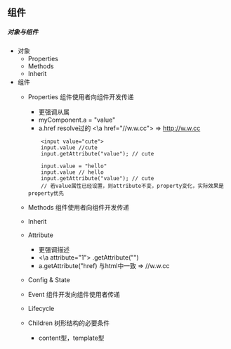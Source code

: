 ## 组件
##### 对象与组件
- 对象
    - Properties
    - Methods
    - Inherit
- 组件
    - Properties 组件使用者向组件开发传递
        - 更强调从属
        - myComponent.a = "value"
        - a.href resolve过的 <\a href="//w.w.cc">  => http://w.w.cc
        ```
            <input value="cute">
            input.value //cute
            input.getAttribute("value"); // cute

            input.value = "hello"
            input.value // hello
            input.getAttribute("value"); // cute
            // 若value属性已经设置，则attribute不变，property变化，实际效果是property优先
        ```

    - Methods 组件使用者向组件开发传递
    - Inherit
    - Attribute
        - 更强调描述
        - <\a attribute="1"> .getAttribute("")
        - a.getAttribute("href) 与html中一致 => //w.w.cc
    - Config & State
    - Event 组件开发向组件使用者传递
    - Lifecycle
    - Children 树形结构的必要条件
        - content型，template型

